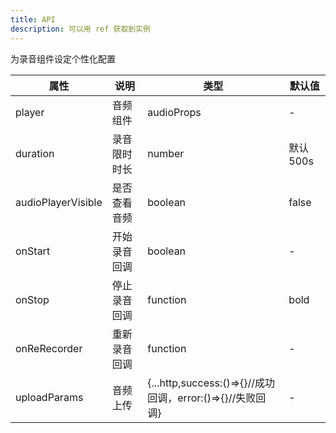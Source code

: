 ```yaml
---
title: API
description: 可以用 ref 获取到实例
---
```


为录音组件设定个性化配置

| 属性               | 说明         | 类型                                                       | 默认值    |
| ------------------ | ------------ | ---------------------------------------------------------- | --------- |
| player             | 音频组件     | audioProps                                                 | -         |
| duration           | 录音限时时长 | number                                                     | 默认 500s |
| audioPlayerVisible | 是否查看音频 | boolean                                                    | false     |
| onStart            | 开始录音回调 | boolean                                                    | -         |
| onStop             | 停止录音回调 | function                                                   | bold      |
| onReRecorder       | 重新录音回调 | function                                                   | -         |
| uploadParams        | 音频上传     | {...http,success:()=>{}//成功回调，error:()=>{}//失败回调} | -         |
